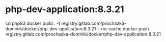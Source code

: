 # php-dev-application:8.3.21
cd php83
docker build . -t registry.gitlab.com/prochazka-dominik/docker/php-dev-application:8.3.21 --no-cache
docker push registry.gitlab.com/prochazka-dominik/docker/php-dev-application:8.3.21
